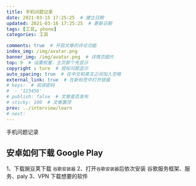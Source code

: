 ```yaml
---
title: 手机问题记录
date: 2021-03-15 17:25:25  # 建立日期
updated: 2021-03-16 17:25:25  # 更新日期
tags: [工具, phone]
categories: 工具

comments: true  # 开启文章的评论功能
index_img: /img/avatar.png
banner_img: /img/avatar.png  # 详情页图片
top: 9  # 设置权重，主页那个先显示
copyright : ture  # 授权问题显示
auto_spacing: true  # 在中文和英文之间加入空格
external_link: true  # 在新标签中打开链接
# keys:  # 阅读密码
#  - '123456'
# publish: false  # 文章是否发布
# sticky: 100  # 文章置顶
prev: ../interview/learn
# next:
---
```


手机问题记录
<!-- more -->

## 安卓如何下载 Google Play
1、下载豌豆荚下载 `谷歌安装器`
2、打开`谷歌安装器`后依次安装 谷歌服务框架、服务、paly
3、VPN 下载想要的软件
